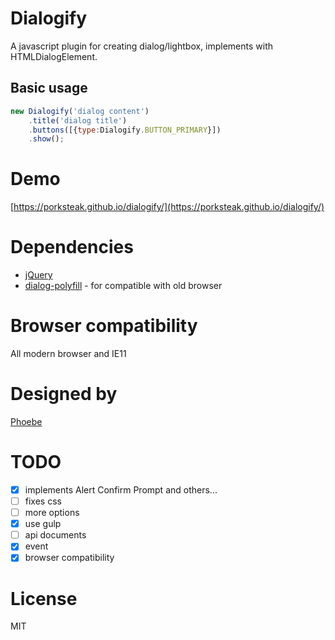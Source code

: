 # Dialogify
A javascript plugin for creating dialog/lightbox, implements with HTMLDialogElement.

## Basic usage
```javascript
new Dialogify('dialog content')
    .title('dialog title')
    .buttons([{type:Dialogify.BUTTON_PRIMARY}])
    .show();
```

# Demo
[https://porksteak.github.io/dialogify/](https://porksteak.github.io/dialogify/)

# Dependencies
* [jQuery](https://jquery.com/)
* [dialog-polyfill](https://github.com/GoogleChrome/dialog-polyfill) - for compatible with old browser

# Browser compatibility
All modern browser and IE11

# Designed by
[Phoebe](https://github.com/Phoebe1226)

# TODO
- [x] implements Alert Confirm Prompt and others...
- [ ] fixes css
- [ ] more options
- [x] use gulp
- [ ] api documents
- [x] event
- [x] browser compatibility

# License
MIT